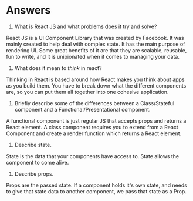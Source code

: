 # Answers

1. What is React JS and what problems does it try and solve?

React JS is a UI Component Library that was created by Facebook. It was mainly created to help deal with complex state. It has the main purpose of rendering UI. Some great benefits of it are that they are scalable, reusable, fun to write, and it is unipionated when it comes to managing your data.

1. What does it mean to _think_ in react?

Thinking in React is based around how React makes you think about apps as you build them. You have to break down what the different components are, so you can put them all together into one cohesive application.

1. Briefly describe some of the differences between a Class/Stateful component and a Functional/Presentational component.

A functional component is just regular JS that accepts props and returns a React element. A class component requires you to extend from a React Component and create a render function which returns a React element.

1. Describe state.

State is the data that your components have access to. State allows the component to come alive.

1. Describe props.

Props are the passed state. If a component holds it's own state, and needs to give that state data to another component, we pass that state as a Prop.
